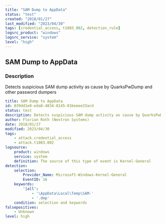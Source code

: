 ```yaml
---
title: "SAM Dump to AppData"
status: "test"
created: "2018/01/27"
last_modified: "2023/04/30"
tags: [credential_access, t1003_002, detection_rule]
logsrc_product: "windows"
logsrc_service: "system"
level: "high"
---
```


## SAM Dump to AppData

### Description

Detects suspicious SAM dump activity as cause by QuarksPwDump and other password dumpers

```yml
title: SAM Dump to AppData
id: 839dd1e8-eda8-4834-8145-01beeee33acd
status: test
description: Detects suspicious SAM dump activity as cause by QuarksPwDump and other password dumpers
author: Florian Roth (Nextron Systems)
date: 2018/01/27
modified: 2023/04/30
tags:
    - attack.credential_access
    - attack.t1003.002
logsource:
    product: windows
    service: system
    definition: The source of this type of event is Kernel-General
detection:
    selection:
        Provider_Name: Microsoft-Windows-Kernel-General
        EventID: 16
    keywords:
        '|all':
            - '\AppData\Local\Temp\SAM-'
            - '.dmp'
    condition: selection and keywords
falsepositives:
    - Unknown
level: high

```
